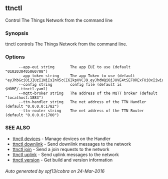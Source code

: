 ## ttnctl

Control The Things Network from the command line

### Synopsis


ttnctl controls The Things Network from the command line.

### Options

```
      --app-eui string       The app EUI to use (default "0102030405060708")
      --app-token string     The app Token to use (default "eyJhbGciOiJIUzI1NiIsInR5cCI6IkpXVCJ9.eyJhdWQiOiJUVE4tSEFORExFUi0xIiwiaXNzIjoiVGhlVGhpbmdzVGhlTmV0d29yayIsInN1YiI6IjAxMDIwMzA0MDUwNjA3MDgifQ.zMHNXAVgQj672lwwDVmfYshpMvPwm6A8oNWJ7teGS2A")
      --config string        config file (default is $HOME/.ttnctl.yaml)
      --mqtt-broker string   The address of the MQTT broker (default "localhost:1883")
      --ttn-handler string   The net address of the TTN Handler (default "0.0.0.0:1782")
      --ttn-router string    The net address of the TTN Router (default "0.0.0.0:1700")
```

### SEE ALSO
* [ttnctl devices](ttnctl_devices)	 - Manage devices on the Handler
* [ttnctl downlink](ttnctl_downlink)	 - Send downlink messages to the network
* [ttnctl join](ttnctl_join)	 - Send a join requests to the network
* [ttnctl uplink](ttnctl_uplink)	 - Send uplink messages to the network
* [ttnctl version](ttnctl_version)	 - Get build and version information

###### Auto generated by spf13/cobra on 24-Mar-2016
